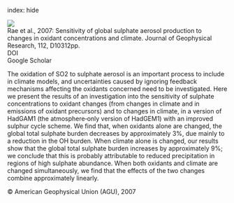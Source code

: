 index: hide

<div class="Citation">
    <div class="Citation-thumb CitationThumb-linked"  data-href="https://doi.org/10.1029/2006jd007826">
      <img src="https://static.claimspace.cloud/climate-study-static/refs/thumbs/7/Rae_et_al_2007-thumb.png" />
    </div>

  <div class="Citation-body">
    <div class="Citation-text">Rae et al., 2007: Sensitivity of global sulphate aerosol production to changes in oxidant concentrations and climate. <span class="Article-journal">Journal of Geophysical Research, </span><span class="Article-volume">112, </span>D10312pp.</div>
    <div class="Citation-links">
      <div class="CitationLink" data-href="https://doi.org/10.1029/2006jd007826">
        <div class="CitationLink-icon CitationLink-Doi"></div>
        <div class="CitationLink-text">DOI</div>
      </div>
      <div class="CitationLink" data-href="https://scholar.google.com/scholar?q=10.1029/2006jd007826">
        <div class="CitationLink-icon CitationLink-Scholar"></div>
        <div class="CitationLink-text">Google Scholar</div>
      </div>
    </div>
  </div>
</div>

The oxidation of SO2 to sulphate aerosol is an important process to include in climate models, and uncertainties caused by ignoring feedback mechanisms affecting the oxidants concerned need to be investigated. Here we present the results of an investigation into the sensitivity of sulphate concentrations to oxidant changes (from changes in climate and in emissions of oxidant precursors) and to changes in climate, in a version of HadGAM1 (the atmosphere‐only version of HadGEM1) with an improved sulphur cycle scheme. We find that, when oxidants alone are changed, the global total sulphate burden decreases by approximately 3%, due mainly to a reduction in the OH burden. When climate alone is changed, our results show that the global total sulphate burden increases by approximately 9%; we conclude that this is probably attributable to reduced precipitation in regions of high sulphate abundance. When both oxidants and climate are changed simultaneously, we find that the effects of the two changes combine approximately linearly.

<div class="Citation-copy">
&copy; American Geophysical Union (AGU), 2007
</div>